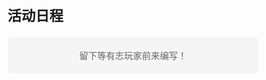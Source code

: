 # 活动日程

<div style="margin: 24px 0; padding: 24px; background-color: #f5f5f5; border-radius: 8px; text-align: center;">
  <p style="font-size: 18px; color: #666; margin: 0;">留下等有志玩家前来编写！</p>
</div>
